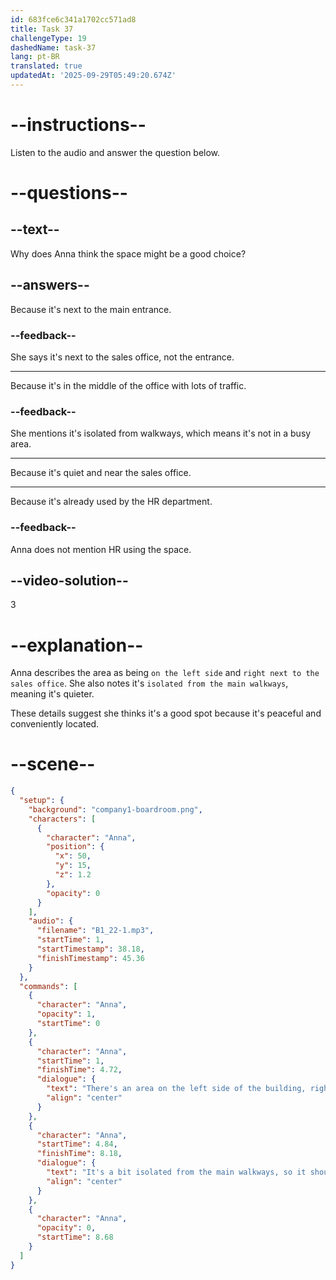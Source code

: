 ```yaml
---
id: 683fce6c341a1702cc571ad8
title: Task 37
challengeType: 19
dashedName: task-37
lang: pt-BR
translated: true
updatedAt: '2025-09-29T05:49:20.674Z'
---
```


<!-- (Audio) Anna: There's an area on the left side of the building, right next to the sales office. It's a bit isolated from the main walkways, so it should be quieter. -->

# --instructions--

Listen to the audio and answer the question below.

# --questions--

## --text--

Why does Anna think the space might be a good choice?

## --answers--

Because it's next to the main entrance.

### --feedback--

She says it's next to the sales office, not the entrance.

---

Because it's in the middle of the office with lots of traffic.

### --feedback--

She mentions it's isolated from walkways, which means it's not in a busy area.

---

Because it's quiet and near the sales office.

---

Because it's already used by the HR department.

### --feedback--

Anna does not mention HR using the space.

## --video-solution--

3

# --explanation--

Anna describes the area as being `on the left side` and `right next to the sales office`. She also notes it's `isolated from the main walkways`, meaning it's quieter.

These details suggest she thinks it's a good spot because it's peaceful and conveniently located.

# --scene--

```json
{
  "setup": {
    "background": "company1-boardroom.png",
    "characters": [
      {
        "character": "Anna",
        "position": {
          "x": 50,
          "y": 15,
          "z": 1.2
        },
        "opacity": 0
      }
    ],
    "audio": {
      "filename": "B1_22-1.mp3",
      "startTime": 1,
      "startTimestamp": 38.18,
      "finishTimestamp": 45.36
    }
  },
  "commands": [
    {
      "character": "Anna",
      "opacity": 1,
      "startTime": 0
    },
    {
      "character": "Anna",
      "startTime": 1,
      "finishTime": 4.72,
      "dialogue": {
        "text": "There's an area on the left side of the building, right next to the sales office.",
        "align": "center"
      }
    },
    {
      "character": "Anna",
      "startTime": 4.84,
      "finishTime": 8.18,
      "dialogue": {
        "text": "It's a bit isolated from the main walkways, so it should be quieter.",
        "align": "center"
      }
    },
    {
      "character": "Anna",
      "opacity": 0,
      "startTime": 8.68
    }
  ]
}
```
